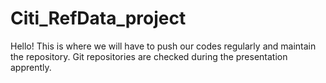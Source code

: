 # Citi_RefData_project

Hello!
This is where we will have to push our codes regularly and maintain the repository. 
Git repositories are checked during the presentation apprently.
